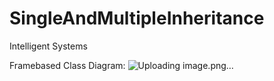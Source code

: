 # SingleAndMultipleInheritance
Intelligent Systems

Framebased Class Diagram:
![Uploading image.png…]()


